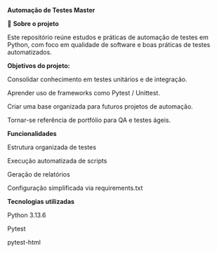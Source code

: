 **Automação de Testes Master**


📌 **Sobre o projeto**

Este repositório reúne estudos e práticas de automação de testes em Python, com foco em qualidade de software e boas práticas de testes automatizados.

**Objetivos do projeto:**

Consolidar conhecimento em testes unitários e de integração.

Aprender uso de frameworks como Pytest / Unittest.

Criar uma base organizada para futuros projetos de automação.

Tornar-se referência de portfólio para QA e testes ágeis.

**Funcionalidades**

Estrutura organizada de testes

Execução automatizada de scripts

Geração de relatórios

Configuração simplificada via requirements.txt

 **Tecnologias utilizadas**

Python 3.13.6

Pytest 

pytest-html 


